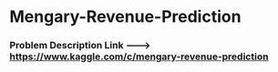 # Mengary-Revenue-Prediction
### Problem Description Link ---> https://www.kaggle.com/c/mengary-revenue-prediction 
